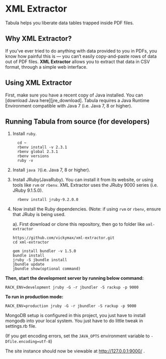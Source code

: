 
# XML Extractor

Tabula helps you liberate data tables trapped inside PDF files.

## Why XML Extractor?

If you’ve ever tried to do anything with data provided to you in PDFs, you
know how painful this is — you can’t easily copy-and-paste rows of data out
of PDF files. **XML Extractor** allows you to extract that data in CSV format, through
a simple web interface.

## Using XML Extractor

First, make sure you have a recent copy of Java installed. You can
[download Java here][jre_download]. Tabula requires
a Java Runtime Environment compatible with Java 7 (i.e. Java 7, 8 or higher).


## Running Tabula from source (for developers)

1. Install `ruby`. 
    ~~~
      cd ~
      rbenv install -v 2.3.1
      rbenv global 2.3.1
      rbenv versions
      ruby -v
    ~~~

2. Install `java 7`(i.e. Java 7, 8 or higher).

3. Install JRuby(JavaRuby). You can install it from its website, or using tools like
   `rvm` or `rbenv`. XML Extractor uses the JRuby 9000 series (i.e. JRuby 9.1.5.0).
    ~~~
      rbenv install jruby-9.2.0.0
    ~~~

4. Now install the Ruby dependencies. (Note: if using `rvm` or
   `rbenv`, ensure that JRuby is being used.

    a). First download or clone this repository, then go to folder like `xml-extractor`
    ~~~
    https://github.com/vickymax/xml-extractor.git
    cd xml-extractor

    gem install bundler -v 1.5.0
    bundle install
    jruby -S jbundle install
    jbundle update
    jbundle show(optional command)
    ~~~

**Then, start the development server by running below command:**

    RACK_ENV=development jruby -G -r jbundler -S rackup -p 9000

**To run in production mode:** 

    RACK_ENV=production jruby -G -r jbundler -S rackup -p 9000

MongoDB setup is configured in this project, you just have to install mongodb into your local system. You just have to do little tweak in settings.rb file.

(If you get encoding errors, set the `JAVA_OPTS` environment variable to `-Dfile.encoding=utf-8`)

The site instance should now be viewable at http://127.0.0.1:9000/ .